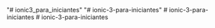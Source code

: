 "# ionic3_para_iniciantes" 
"# ionic-3-para-iniciantes" 
#   i o n i c - 3 - p a r a - i n i c i a n t e s  
 #   i o n i c - 3 - p a r a - i n i c i a n t e s  
 